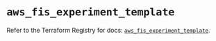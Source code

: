 # `aws_fis_experiment_template`

Refer to the Terraform Registry for docs: [`aws_fis_experiment_template`](https://registry.terraform.io/providers/hashicorp/aws/4.67.0/docs/resources/fis_experiment_template).
